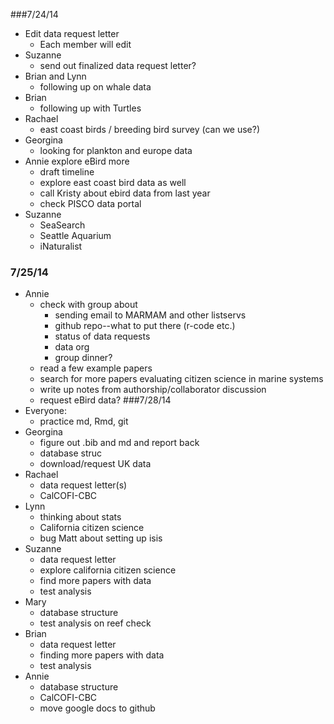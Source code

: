 ###7/24/14
- Edit data request letter
    - Each member will edit
- Suzanne 
    - send out finalized data request letter?
- Brian and Lynn 
    - following up on whale data
- Brian 
    - following up with Turtles
- Rachael 
    - east coast birds / breeding bird survey (can we use?)
- Georgina 
    - looking for plankton and europe data
- Annie explore eBird more
    - draft timeline
    - explore east coast bird data as well
    - call Kristy about ebird data from last year
    - check PISCO data portal
- Suzanne
    - SeaSearch
    - Seattle Aquarium
    - iNaturalist

### 7/25/14
- Annie
    - check with group about
        - sending email to MARMAM and other listservs
        - github repo--what to put there (r-code etc.)
        - status of data requests
        - data org
        - group dinner?
    - read a few example papers
    - search for more papers evaluating citizen science in marine systems
    - write up notes from authorship/collaborator discussion
    - request eBird data?
###7/28/14
- Everyone:
    - practice md, Rmd, git
- Georgina
    - figure out .bib and md and report back
    - database struc
    - download/request UK data
- Rachael
    - data request letter(s)
    - CalCOFI-CBC
- Lynn
    - thinking about stats
    - California citizen science
    - bug Matt about setting up isis
- Suzanne
    - data request letter
    - explore california citizen science
    - find more papers with data
    - test analysis    
- Mary
    - database structure
    - test analysis on reef check
- Brian
    - data request letter
    - finding more papers with data
    - test analysis
- Annie
    - database structure
    - CalCOFI-CBC
    - move google docs to github